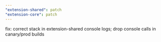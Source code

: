 ```yaml
---
"extension-shared": patch
"extension-core": patch
---
```


fix: correct stack in extension-shared console logs; drop console calls in canary/prod builds
